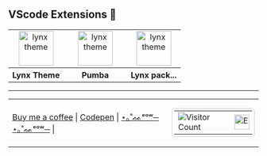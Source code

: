<!-- Vscode extensions -->

## VScode Extensions 🔵

<table align="center" width="100%" style="table-layout: fixed">
  <tr align="center">
    <td>
      <a href="https://marketplace.visualstudio.com/items?itemName=bastndev.lynx-theme" target="_blank" rel="noreferrer">
        <img src="https://bastndev.gallerycdn.vsassets.io/extensions/bastndev/lynx-theme/0.1.0/1743798452081/Microsoft.VisualStudio.Services.Icons.Default" alt="lynx theme" width="70"/>
      </a>
    </td>
    <td width="111px">
      <a href="https://marketplace.visualstudio.com/items?itemName=bastndev.lynx-theme" target="_blank" rel="noreferrer">
        <img src="https://bastndev.gallerycdn.vsassets.io/extensions/bastndev/lynx-theme/0.1.0/1743798452081/Microsoft.VisualStudio.Services.Icons.Default" alt="lynx theme" width="70" />
      </a>
    </td>
    <td>
      <a href="https://marketplace.visualstudio.com/items?itemName=bastndev.lynx-theme" target="_blank" rel="noreferrer">
        <img src="https://bastndev.gallerycdn.vsassets.io/extensions/bastndev/lynx-theme/0.1.0/1743798452081/Microsoft.VisualStudio.Services.Icons.Default" alt="lynx theme" width="70" />
      </a>
    </td>
  </tr>
  <tr align="center">
    <th>Lynx Theme</th>
    <th>Pumba</th>
    <th>Lynx pack...</th>
  </tr>
</table>

---

<!-- Visor counter  -->

<table style="width: 100%; border: none; border-collapse: collapse;">
  <tr>
    <!-- Celda izquierda: enlaces -->
    <td style="text-align: left; vertical-align: middle;">
      <a href="https://buymeacoffee.com/bastndev" target="_blank">Buy me a coffee</a> | 
      <a href="https://codepen.io/bastndev" target="_blank">Codepen</a> |
      <a href="https://codepen.io/bastndev" target="_blank">  ⋆｡˚ᨐᵉᵒʷ─ ⋆｡˚ᨐᵉᵒʷ─</a> |
    </td>
    <!-- Celda derecha: contador y GIF -->
    <td style="text-align: right; vertical-align: middle;">
      <table style="display: inline-block; border: 1px solid #ccc; border-radius: 6px; padding: 4px; border-collapse: collapse; font-size: 16px;">
        <tr>
          <td>
            <img src="https://profile-counter.glitch.me/{bastndev}/count.svg" alt="Visitor Count" />
          </td>
          <td style="padding-right: 6px;">
            <img src="https://images.emojiterra.com/google/noto-emoji/animated-emoji/1f441.gif" alt="Eye GIF" width="30" />
          </td>
        </tr>
      </table>
    </td>
  </tr>
</table>
